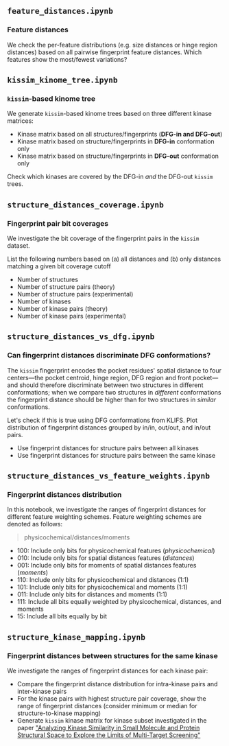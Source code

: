 ## `feature_distances.ipynb`

### Feature distances

We check the per-feature distributions (e.g. size distances or hinge region distances) based on all pairwise fingerprint feature distances. Which features show the most/fewest variations?


## `kissim_kinome_tree.ipynb`

### `kissim`-based kinome tree

We generate `kissim`-based kinome trees based on three different kinase matrices:

- Kinase matrix based on all structures/fingerprints (**DFG-in and DFG-out**)
- Kinase matrix based on structure/fingerprints in **DFG-in** conformation only
- Kinase matrix based on structure/fingerprints in **DFG-out** conformation only

Check which kinases are covered by the DFG-in *and* the DFG-out `kissim` trees. 


## `structure_distances_coverage.ipynb`

### Fingerprint pair bit coverages

We investigate the bit coverage of the fingerprint pairs in the `kissim` dataset.

List the following numbers based on (a) all distances and (b) only distances matching a given bit coverage cutoff
- Number of structures
- Number of structure pairs (theory)
- Number of structure pairs (experimental)
- Number of kinases
- Number of kinase pairs (theory)
- Number of kinase pairs (experimental)


## `structure_distances_vs_dfg.ipynb`

### Can fingerprint distances discriminate DFG conformations?

The `kissim` fingerprint encodes the pocket residues' spatial distance to four centers&mdash;the pocket centroid, hinge region, DFG region and front pocket&mdash;and should therefore discriminate between two structures in different conformations; when we compare two structures in *different* conformations the fingerprint distance should be higher than for two structures in *similar* conformations.

Let's check if this is true using DFG conformations from KLIFS. Plot distribution of fingerprint distances grouped by in/in, out/out, and in/out pairs.

- Use fingerprint distances for structure pairs between all kinases
- Use fingerprint distances for structure pairs between the same kinase


## `structure_distances_vs_feature_weights.ipynb`

### Fingerprint distances distribution

In this notebook, we investigate the ranges of fingerprint distances for different feature weighting schemes.
Feature weighting schemes are denoted as follows: 

> physicochemical/distances/moments

- 100: Include only bits for physicochemical features (_physicochemical_)
- 010: Include only bits for spatial distances features (_distances_)
- 001: Include only bits for moments of spatial distances features (_moments_)
- 110: Include only bits for physicochemical and distances (1:1)
- 101: Include only bits for physicochemical and moments (1:1)
- 011: Include only bits for distances and moments (1:1)
- 111: Include all bits equally weighted by physicochemical, distances, and moments
- 15: Include all bits equally by bit


## `structure_kinase_mapping.ipynb`

### Fingerprint distances between structures for the same kinase

We investigate the ranges of fingerprint distances for each kinase pair:

- Compare the fingerprint distance distribution for intra-kinase pairs and inter-kinase pairs
- For the kinase pairs with highest structure pair coverage, show the range of fingerprint distances (consider minimum or median for structure-to-kinase mapping)
- Generate `kissim` kinase matrix for kinase subset investigated in the paper ["Analyzing Kinase Similarity in Small Molecule and Protein Structural Space to Explore the Limits of Multi-Target Screening"](https://www.mdpi.com/1420-3049/26/3/629)
